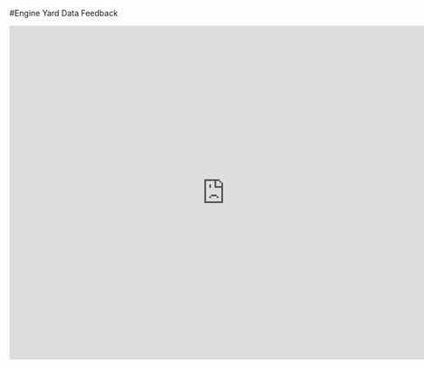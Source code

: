 #Engine Yard Data Feedback


<html>
<iframe src="https://docs.google.com/spreadsheet/viewform?formkey=dE9GbnI2WmtVVFlqVWZqeTRlMUJtNFE6MQ" width="760" height="589" frameborder="0" marginheight="0" marginwidth="0">Loading...</iframe>
</html>
